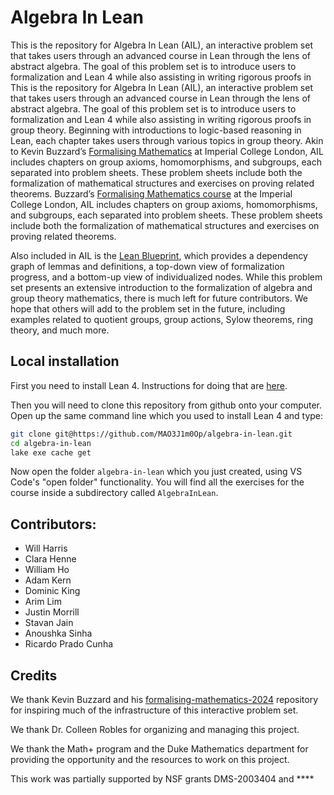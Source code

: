 # Algebra In Lean

This is the repository for Algebra In Lean (AIL), an interactive problem set
that takes users through an advanced course in Lean through the lens of abstract
algebra. The goal of this problem set is to introduce users to formalization
and Lean 4 while also assisting in writing rigorous proofs in
This is the repository for Algebra In Lean (AIL), an interactive problem set
that takes users through an advanced course in Lean through the lens of
abstract algebra. The goal of this problem set is to introduce users to
formalization and Lean 4 while also assisting in writing rigorous proofs in
group theory. Beginning with introductions to logic-based reasoning in Lean,
each chapter takes users through various topics in group theory. Akin to Kevin
Buzzard’s [Formalising
Mathematics](https://www.ma.imperial.ac.uk/~buzzard/xena/formalising-mathematics-2024)
at Imperial College London, AIL includes chapters on group axioms,
homomorphisms, and subgroups, each separated into problem sheets. These problem
sheets include both the formalization of mathematical structures and exercises
on proving related theorems.
Buzzard’s [Formalising Mathematics course](https://www.ma.imperial.ac.uk/~buzzard/xena/formalising-mathematics-2024) at the Imperial College London, AIL
includes chapters on group axioms, homomorphisms, and subgroups, each separated
into problem sheets. These problem sheets include both the formalization of
mathematical structures and exercises on proving related theorems.

Also included in AIL is the [Lean
Blueprint](https://mao3j1m0op.github.io/algebra-in-lean/blueprint/), which
provides a dependency graph of lemmas and definitions, a top-down view of
formalization progress, and a bottom-up view of individualized nodes. While this
problem set presents an extensive introduction to the formalization of algebra
and group theory mathematics, there is much left for future contributors. We
hope that others will add to the problem set in the future, including examples
related to quotient groups, group actions, Sylow theorems, ring theory, and much
more.

## Local installation

First you need to install Lean 4. Instructions for doing that are
[here](https://leanprover-community.github.io/get_started.html#regular-install).

Then you will need to clone this repository from github onto your computer. Open
up the same command line which you used to install Lean 4 and type:

```bash
git clone git@https://github.com/MAO3J1m0Op/algebra-in-lean.git
cd algebra-in-lean
lake exe cache get
```

Now open the folder `algebra-in-lean` which you just created, using
VS Code's "open folder" functionality. You will find all the exercises for the
course inside a subdirectory called `AlgebraInLean`.

## Contributors:

* Will Harris
* Clara Henne
* William Ho
* Adam Kern
* Dominic King
* Arim Lim
* Justin Morrill
* Stavan Jain
* Anoushka Sinha
* Ricardo Prado Cunha

## Credits

We thank Kevin Buzzard and his
[formalising-mathematics-2024](https://github.com/ImperialCollegeLondon/formalising-mathematics-2024?tab=readme-ov-file)
repository for inspiring much of the infrastructure of this interactive problem
set.

We thank Dr. Colleen Robles for organizing and managing this project.

We thank the Math+ program and the Duke Mathematics department for providing the
opportunity and the resources to work on this project.

This work was partially supported by NSF grants DMS-2003404 and ****
